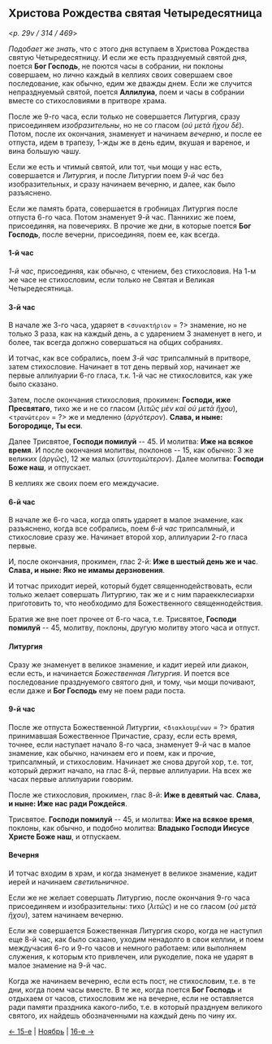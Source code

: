 ## Христова Рождества святая Четыредесятница

<*p. 29v / 314 / 469*>

*Подобает же знать*, что с этого дня вступаем в Христова Рождества святую Четыредесятницу. И если же есть 
празднуемый святой дня, поется **Бог Господь**, не поются часы в собрании, ни поклоны совершаем, но лично 
каждый в келлиях своих совершаем свое последование, как обычно, едим же дважды днем. Если же случится 
непразднуемый святой, поется **Аллилуиа**, поем и часы в собрании вместе со стихословиями в притворе 
храма. 

После же 9-го часа, если только не совершается Литургия, сразу присоединяем *изобразительны*, но 
не со гласом (*οὐ μετὰ ἥχου δέ*). Потом, после их окончания, знаменует и начинаем *вечерню*, и после ее 
отпуста, идем в трапезу, 1-жды же в день едим, вкушая и вареное, и вина большую чашу.  

Если же есть и чтимый святой, или тот, чьи мощи у нас есть, совершается и *Литургия*, и после Литургии 
поем *9-й час* без изобразительных, и сразу начинаем вечерню, и далее, как было разъяснено. 

Если же память брата, совершается в гробницах Литургия после отпуста 6-го часа. Потом знаменует 9-й час. 
Паннихис же поем, присоединяя, на повечериях. В прочие же дни, в которые поется **Бог Господь**, после 
вечерни, присоединяя, поем ее, как всегда. 

#### 1-й час

*1-й час*, присоединяя, как обычно, с чтением, без стихословия. На 1-м же часе не стихословим, если только 
не Святая и Великая Четыредесятница. 

#### 3-й час

В начале же 3-го часа, ударяет в <`συνακτήριον` = ?> знамение, но не только 3 раза, как на каждый день, а 
с ударением 3 знаменует в него, и более, так всегда должно совершаться на общих собраниях. 

И тотчас, как все собрались, поем *3-й час* трипсалмный в притворе, затем стихословие. Начинает в 
тот день первый хор, начинает же первые аллилуарии 6-го гласа, т.к. 1-й час не стихословится, как уже 
было сказано. 

Затем, после окончания стихословия, прокимен: **Господи, иже Пресвятаго**, тихо же и не со гласом 
(*λιτῶς μὲν καὶ οὐ μετὰ ἥχου*), <`τρανώτερον` = ?> же и медленно (*ἀργότερον*). 
**Слава, и ныне: Богородице, Ты еси**. 

Далее Трисвятое, **Господи помилуй** -- 45. И молитва: **Иже на всякое время**. И после окончания молитвы, 
поклонов -- 15, как обычно: 3 же великих (*ἀργῶς*), 12 же малых (*συντομώτερον*). 
Далее молитва: **Господи Боже наш**, и отпускает. 

В келлиях же своих поем его междучасие. 

#### 6-й час

В начале же 6-го часа, когда опять ударяет в малое знамение, как разъяснено, когда все собрались, 
поем *6-й час* трипсалмный, и стихословие сразу же. Начинает второй хор, аллилуарии 2-го гласа первые. 

И, после окончания, прокимен, глас 2-й: **Иже в шестый день же и час**. **Слава, и ныне: Яко не имамы 
дерзновения**.    
  
И тотчас приходит иерей, который будет священнодействовать, если только желает совершать Литургию, 
так же и с ним параекклесиархи приготовить то, что необходимо для Божественного священнодействия. 

Братия же вне поет прочее от 6-го часа, т.е. Трисвятое, **Господи помилуй** -- 45, молитву, поклоны, 
другую молитву этого часа и отпуст. 

#### Литургия

Сразу же знаменует в великое знамение, и кадит иерей или диакон, если есть, и начинается 
*Божественная Литургия*. И поется все последование празднуемого святого дня, и тому, чьи мощи 
почивают, если даже и **Бог Господь** ему не поем ради поста. 

#### 9-й час

После же отпуста Божественной Литургии, <`διακλουμένων` = ?> братия принимавшая Божественное Причастие, 
сразу, если есть время, точнее, если наступает начало 8-го часа, знаменует 9-й час в малое знамение, 
как обычно, начинаем его и поем, как и прочие, трипсалмный, и стихословим. Начинает же снова другой хор, 
т.е. тот, который держит начало, на глас 8-й, первые аллилуарии. На всех же часах первые аллилуарии 
говорим. 

После же стихословия, прокимен, глас 8-й: **Иже в девятый час**. **Слава, и ныне: Иже нас ради Рождейся**. 

Трисвятое. **Господи помилуй** -- 45, и молитва: **Иже на всякое время**, поклоны, как обычно, и подобно 
молитва: **Владыко Господи Иисусе Христе Боже наш**, и отпускаем. 

#### Вечерня

И тотчас входим в храм, и когда знаменует в великое знамение, кадит иерей и начинаем *светильничное*.   

Если же не желает совершать Литургию, после окончания 9-го часа присоединяем и изобразительны: тихо (*λιτῶς*) 
и не со гласом (*οὐ μετὰ ἥχου*), затем начинаем вечерню. 

Если же совершается Божественная Литургия скоро, когда не наступил еще 8-й час, как было сказано, 
уходим ненадолго в свои келлии, и поем междучасия 6-го и 9-го часов и немного работаем: или 
выполняем служения, к которым кто привлечен, или рукоделие, пока не ударят в малое знамение на 9-й час. 

Когда же начинаем вечерню, если есть пост, не стихословим, т.е. в те дни, когда поем часы вместе. В те 
же, когда поется **Бог Господь** и отдыхаем от часов, стихословим же на вечерне, если не оставляется 
ради памяти праздника какого-либо, т.е. в который празднуем великого святого, их найдешь 
обозначенными на каждый день по чину их. 

[← 15-е](11_15_EUR.ru.md) | [Ноябрь](README.md#рождественский-пост) | [16-е →](11_16_EUR.ru.md)
